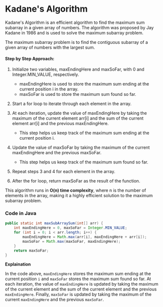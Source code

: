 # Kadane's Algorithm

Kadane's Algorithm is an efficient algorithm to find the maximum sum subarray in a given array of numbers. The algorithm was proposed by Jay Kadane in 1986 and is used to solve the maximum subarray problem.

The maximum subarray problem is to find the contiguous subarray of a given array of numbers with the largest sum.

#### Step by Step Approach:

1. Initialize two variables, maxEndingHere and maxSoFar, with 0 and Integer.MIN_VALUE, respectively.
   - maxEndingHere is used to store the maximum sum ending at the current position i in the array.
   - maxSoFar is used to store the maximum sum found so far.
2. Start a for loop to iterate through each element in the array.

3. At each iteration, update the value of maxEndingHere by taking the maximum of the current element arr[i] and the sum of the current element arr[i] and the previous maxEndingHere.

   - This step helps us keep track of the maximum sum ending at the current position i.

4. Update the value of maxSoFar by taking the maximum of the current maxEndingHere and the previous maxSoFar.

   - This step helps us keep track of the maximum sum found so far.

5. Repeat steps 3 and 4 for each element in the array.

6. After the for loop, return maxSoFar as the result of the function.

This algorithm runs in **O(n) time complexity**, where n is the number of elements in the array, making it a highly efficient solution to the maximum subarray problem.

### Code in  Java

```java
public static int maxSubArraySum(int[] arr) {
    int maxEndingHere = 0, maxSoFar = Integer.MIN_VALUE;
    for (int i = 0; i < arr.length; i++) {
        maxEndingHere = Math.max(arr[i], maxEndingHere + arr[i]);
        maxSoFar = Math.max(maxSoFar, maxEndingHere);
    }
    return maxSoFar;
}
```

**Explaination**

In the code above, `maxEndingHere`   stores the maximum sum ending at the current position `i` and `maxSoFar` stores the maximum sum found so far. 
At each iteration, the value of `maxEndingHere` is updated by taking the maximum of the current element and the sum of the current element and the previous `maxEndingHere`. 
Finally, `maxSoFar` is updated by taking the maximum of the current `maxEndingHere` and the previous `maxSoFar`.



